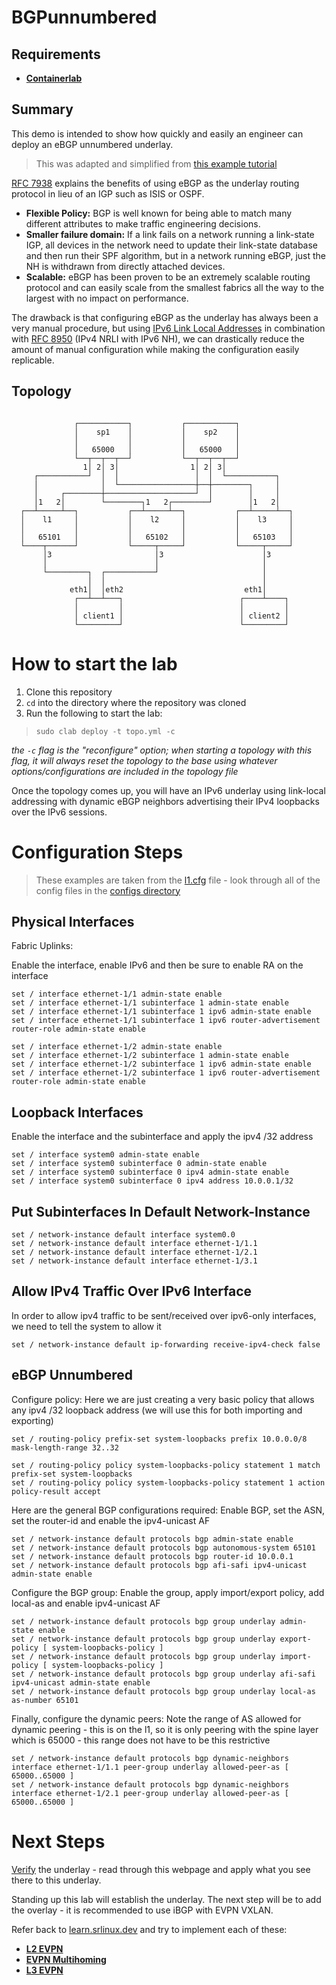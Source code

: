 # BGPunnumbered

## Requirements
- __[Containerlab](https://containerlab.dev)__

## Summary

This demo is intended to show how quickly and easily an engineer can deploy an eBGP unnumbered underlay.

>This was adapted and simplified from [this example tutorial](https://learn.srlinux.dev/tutorials/l3evpn/rt5-only/underlay/)

[RFC 7938](https://datatracker.ietf.org/doc/html/rfc7938) explains the benefits of using eBGP as the underlay routing protocol in lieu of an IGP such as ISIS or OSPF. 
 - __Flexible Policy:__ BGP is well known for being able to match many different attributes to make traffic engineering decisions.
 - __Smaller failure domain:__ If a link fails on a network running a link-state IGP, all devices in the network need to update their link-state database and then run their SPF algorithm, but in a network running eBGP, just the NH is withdrawn from directly attached devices.
 - __Scalable:__ eBGP has been proven to be an extremely scalable routing protocol and can easily scale from the smallest fabrics all the way to the largest with no impact on performance.

The drawback is that configuring eBGP as the underlay has always been a very manual procedure, but using [IPv6 Link Local Addresses](https://en.wikipedia.org/wiki/Link-local_address) in combination with [RFC 8950](https://datatracker.ietf.org/doc/html/rfc8950) (IPv4 NRLI with IPv6 NH), we can drastically reduce the amount of manual configuration while making the configuration easily replicable.


## Topology

```
                                                                 
              ┌───────────┐           ┌───────────┐              
              │    sp1    │           │    sp2    │              
              │           │           │           │              
              │   65000   │           │   65000   │              
              └──┬──┬──┬──┘           └──┬──┬──┬──┘              
                1│ 2│ 3│                1│ 2│ 3│                 
     ┌───────────┘  │  │                 │  │  └───────────┐     
     │              │  └─────────────────┼──┼────────┐     │     
     │     ┌────────┼────────────────────┘  │        │     │     
     │1   2│        └────────┐1   2┌────────┘        │1   2│     
  ┌──┴─────┴──┐           ┌──┴─────┴──┐           ┌──┴─────┴──┐  
  │    l1     │           │    l2     │           │    l3     │  
  │           │           │           │           │           │  
  │   65101   │           │   65102   │           │   65103   │  
  └────┬──────┘           └─────┬─────┘           └─────┬─────┘  
       │3                       │3                      │3       
       │                        │                       │        
       └─────────┐  ┌───────────┘                       │        
                 │  │                                   │        
             eth1│  │eth2                           eth1│        
              ┌──┴──┴───┐                          ┌────┴────┐   
              │         │                          │         │   
              │ client1 │                          │ client2 │   
              └─────────┘                          └─────────┘   
```

# How to start the lab

1. Clone this repository
2. `cd` into the directory where the repository was cloned
3. Run the following to start the lab:

> `sudo clab deploy -t topo.yml -c`

_the `-c` flag is the "reconfigure" option; when starting a topology with this flag, it will always reset the topology to the base using whatever options/configurations are included in the topology file_

Once the topology comes up, you will have an IPv6 underlay using link-local addressing with dynamic eBGP neighbors advertising their IPv4 loopbacks over the IPv6 sessions.

# Configuration Steps

> These examples are taken from the [l1.cfg](configs/l1.cfg) file - look through all of the config files in the [configs directory](configs/)

## Physical Interfaces

Fabric Uplinks:

Enable the interface, enable IPv6 and then be sure to enable RA on the interface

```
set / interface ethernet-1/1 admin-state enable
set / interface ethernet-1/1 subinterface 1 admin-state enable
set / interface ethernet-1/1 subinterface 1 ipv6 admin-state enable
set / interface ethernet-1/1 subinterface 1 ipv6 router-advertisement router-role admin-state enable

set / interface ethernet-1/2 admin-state enable
set / interface ethernet-1/2 subinterface 1 admin-state enable
set / interface ethernet-1/2 subinterface 1 ipv6 admin-state enable
set / interface ethernet-1/2 subinterface 1 ipv6 router-advertisement router-role admin-state enable
```

## Loopback Interfaces

Enable the interface and the subinterface and apply the ipv4 /32 address

```
set / interface system0 admin-state enable
set / interface system0 subinterface 0 admin-state enable
set / interface system0 subinterface 0 ipv4 admin-state enable
set / interface system0 subinterface 0 ipv4 address 10.0.0.1/32
```

## Put Subinterfaces In Default Network-Instance

```
set / network-instance default interface system0.0
set / network-instance default interface ethernet-1/1.1
set / network-instance default interface ethernet-1/2.1
set / network-instance default interface ethernet-1/3.1
```

## Allow IPv4 Traffic Over IPv6 Interface

In order to allow ipv4 traffic to be sent/received over ipv6-only interfaces, we need to tell the system to allow it

```
set / network-instance default ip-forwarding receive-ipv4-check false
```

## eBGP Unnumbered

Configure policy: Here we are just creating a very basic policy that allows any ipv4 /32 loopback address (we will use this for both importing and exporting)
```
set / routing-policy prefix-set system-loopbacks prefix 10.0.0.0/8 mask-length-range 32..32

set / routing-policy policy system-loopbacks-policy statement 1 match prefix-set system-loopbacks
set / routing-policy policy system-loopbacks-policy statement 1 action policy-result accept
```

Here are the general BGP configurations required: Enable BGP, set the ASN, set the router-id and enable the ipv4-unicast AF
```
set / network-instance default protocols bgp admin-state enable
set / network-instance default protocols bgp autonomous-system 65101
set / network-instance default protocols bgp router-id 10.0.0.1
set / network-instance default protocols bgp afi-safi ipv4-unicast admin-state enable
```

Configure the BGP group: Enable the group, apply import/export policy, add local-as and enable ipv4-unicast AF
```
set / network-instance default protocols bgp group underlay admin-state enable
set / network-instance default protocols bgp group underlay export-policy [ system-loopbacks-policy ]
set / network-instance default protocols bgp group underlay import-policy [ system-loopbacks-policy ]
set / network-instance default protocols bgp group underlay afi-safi ipv4-unicast admin-state enable
set / network-instance default protocols bgp group underlay local-as as-number 65101
```

Finally, configure the dynamic peers: Note the range of AS allowed for dynamic peering - this is on the l1, so it is only peering with the spine layer which is 65000 - this range does not have to be this restrictive
```
set / network-instance default protocols bgp dynamic-neighbors interface ethernet-1/1.1 peer-group underlay allowed-peer-as [ 65000..65000 ]
set / network-instance default protocols bgp dynamic-neighbors interface ethernet-1/2.1 peer-group underlay allowed-peer-as [ 65000..65000 ]
```

# Next Steps

[Verify](https://learn.srlinux.dev/tutorials/l3evpn/rt5-only/underlay/#verification) the underlay - read through this webpage and apply what you see there to this underlay.

Standing up this lab will establish the underlay. The next step will be to add the overlay - it is recommended to use iBGP with EVPN VXLAN. 

Refer back to [learn.srlinux.dev](https://learn.srlinux.dev/tutorials/) and try to implement each of these:
- __[L2 EVPN](https://learn.srlinux.dev/tutorials/l2evpn/intro/)__
- __[EVPN Multihoming](https://learn.srlinux.dev/tutorials/evpn-mh/basics/)__
- __[L3 EVPN](https://learn.srlinux.dev/tutorials/l3evpn/rt5-only/overlay/)__


